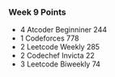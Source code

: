 ### Week 9 Points
* 4 Atcoder Beginniner 244
* 1 Codeforces 778
* 2 Leetcode Weekly 285
* 2 Codechef Invicta 22
* 3 Leetcode Biweekly 74
